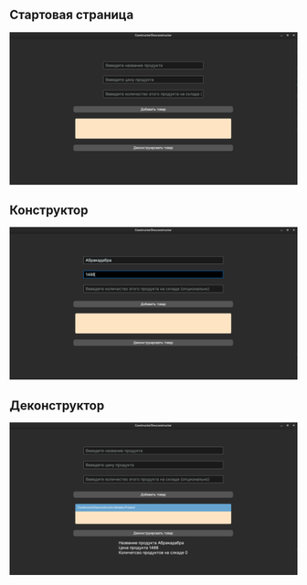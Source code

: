 ## Стартовая страница
![Стартовая страница](https://github.com/Aurivena/ConstructorDeconstructor_VK_363/blob/master/ConstructorDeconstructor_VK_363/photoForReadme/StartPage.png)

## Конструктор
![Конструктор](https://github.com/Aurivena/ConstructorDeconstructor_VK_363/blob/master/ConstructorDeconstructor_VK_363/photoForReadme/Contstructor.png)

## Деконструктор
![Деконструктор](https://github.com/Aurivena/ConstructorDeconstructor_VK_363/blob/master/ConstructorDeconstructor_VK_363/photoForReadme/Deconstructor.png)
